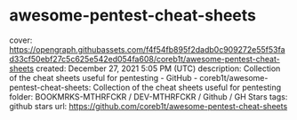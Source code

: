 # awesome-pentest-cheat-sheets

cover: https://opengraph.githubassets.com/f4f54fb895f2dadb0c909272e55f53fad33cf50ebf27c5c625e542ed054fa608/coreb1t/awesome-pentest-cheat-sheets
created: December 27, 2021 5:05 PM (UTC)
description: Collection of the cheat sheets useful for pentesting - GitHub - coreb1t/awesome-pentest-cheat-sheets: Collection of the cheat sheets useful for pentesting
folder: BOOKMRKS-MTHRFCKR / DEV-MTHRFCKR / Github / GH Stars
tags: github stars
url: https://github.com/coreb1t/awesome-pentest-cheat-sheets